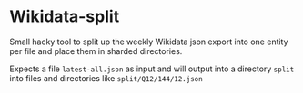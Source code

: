 # Wikidata-split

Small hacky tool to split up the weekly Wikidata json export into one entity per file and place them in sharded directories.

Expects a file `latest-all.json` as input and will output into a directory `split` into files and directories like `split/Q12/144/12.json`
